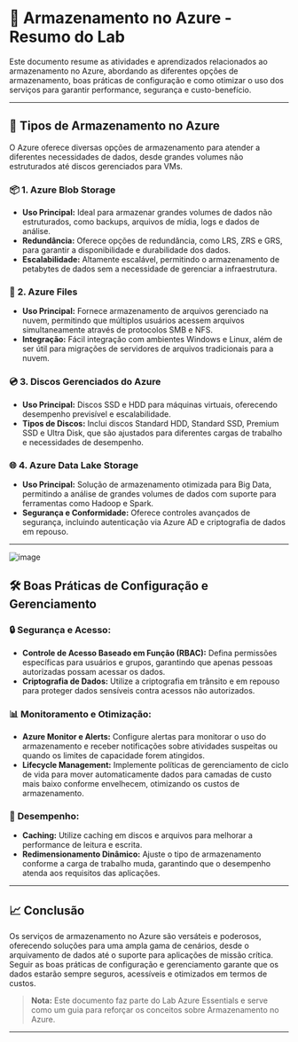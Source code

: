 # 📝 Armazenamento no Azure - Resumo do Lab

Este documento resume as atividades e aprendizados relacionados ao armazenamento no Azure, abordando as diferentes opções de armazenamento, boas práticas de configuração e como otimizar o uso dos serviços para garantir performance, segurança e custo-benefício.

---

## 💾 **Tipos de Armazenamento no Azure**

O Azure oferece diversas opções de armazenamento para atender a diferentes necessidades de dados, desde grandes volumes não estruturados até discos gerenciados para VMs.

### 📦 **1. Azure Blob Storage**
- **Uso Principal:** Ideal para armazenar grandes volumes de dados não estruturados, como backups, arquivos de mídia, logs e dados de análise.
- **Redundância:** Oferece opções de redundância, como LRS, ZRS e GRS, para garantir a disponibilidade e durabilidade dos dados.
- **Escalabilidade:** Altamente escalável, permitindo o armazenamento de petabytes de dados sem a necessidade de gerenciar a infraestrutura.

### 📂 **2. Azure Files**
- **Uso Principal:** Fornece armazenamento de arquivos gerenciado na nuvem, permitindo que múltiplos usuários acessem arquivos simultaneamente através de protocolos SMB e NFS.
- **Integração:** Fácil integração com ambientes Windows e Linux, além de ser útil para migrações de servidores de arquivos tradicionais para a nuvem.

### 💿 **3. Discos Gerenciados do Azure**
- **Uso Principal:** Discos SSD e HDD para máquinas virtuais, oferecendo desempenho previsível e escalabilidade.
- **Tipos de Discos:** Inclui discos Standard HDD, Standard SSD, Premium SSD e Ultra Disk, que são ajustados para diferentes cargas de trabalho e necessidades de desempenho.

### 🌐 **4. Azure Data Lake Storage**
- **Uso Principal:** Solução de armazenamento otimizada para Big Data, permitindo a análise de grandes volumes de dados com suporte para ferramentas como Hadoop e Spark.
- **Segurança e Conformidade:** Oferece controles avançados de segurança, incluindo autenticação via Azure AD e criptografia de dados em repouso.

---

![image](https://github.com/user-attachments/assets/f0e3ee9f-3387-4790-bd34-12914b2c8b21)


## 🛠️ **Boas Práticas de Configuração e Gerenciamento**

### 🔒 **Segurança e Acesso:**
- **Controle de Acesso Baseado em Função (RBAC):** Defina permissões específicas para usuários e grupos, garantindo que apenas pessoas autorizadas possam acessar os dados.
- **Criptografia de Dados:** Utilize a criptografia em trânsito e em repouso para proteger dados sensíveis contra acessos não autorizados.

### 📊 **Monitoramento e Otimização:**
- **Azure Monitor e Alerts:** Configure alertas para monitorar o uso do armazenamento e receber notificações sobre atividades suspeitas ou quando os limites de capacidade forem atingidos.
- **Lifecycle Management:** Implemente políticas de gerenciamento de ciclo de vida para mover automaticamente dados para camadas de custo mais baixo conforme envelhecem, otimizando os custos de armazenamento.

### 🚀 **Desempenho:**
- **Caching:** Utilize caching em discos e arquivos para melhorar a performance de leitura e escrita.
- **Redimensionamento Dinâmico:** Ajuste o tipo de armazenamento conforme a carga de trabalho muda, garantindo que o desempenho atenda aos requisitos das aplicações.

---

## 📈 **Conclusão**

Os serviços de armazenamento no Azure são versáteis e poderosos, oferecendo soluções para uma ampla gama de cenários, desde o arquivamento de dados até o suporte para aplicações de missão crítica. Seguir as boas práticas de configuração e gerenciamento garante que os dados estarão sempre seguros, acessíveis e otimizados em termos de custos.

> **Nota:** Este documento faz parte do Lab Azure Essentials e serve como um guia para reforçar os conceitos sobre Armazenamento no Azure.

---
